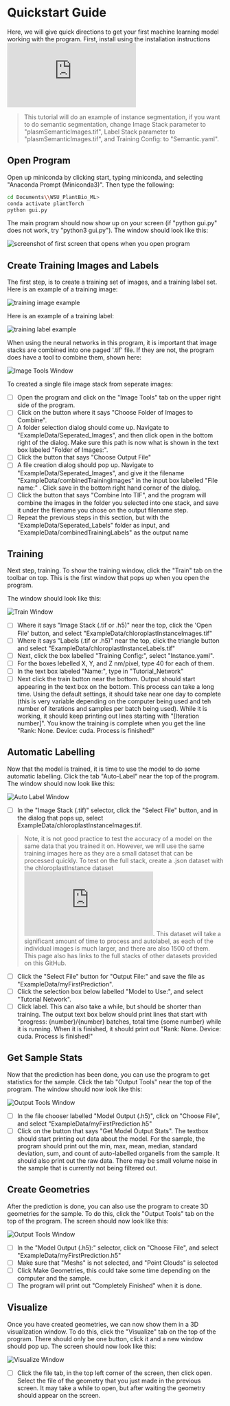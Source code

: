 # Quickstart Guide
Here, we will give quick directions to get your first machine learning model working with the program. First, install using the installation instructions ![here](https://github.com/ajbrookhouse/WSU_PlantBio_ML/blob/main/Instructions/installation.md)

> This tutorial will do an example of instance segmentation, if you want to do semantic segmentation, change Image Stack parameter to "plasmSemanticImages.tif", Label Stack parameter to "plasmSemanticImages.tif", and Training Config: to "Semantic.yaml".

## Open Program

Open up miniconda by clicking start, typing miniconda, and selecting "Anaconda Prompt (Miniconda3)". Then type the following:
```bash
cd Documents\\WSU_PlantBio_ML>
conda activate plantTorch
python gui.py
```
The main program should now show up on your screen (if "python gui.py" does not work, try "python3 gui.py"). The window should look like this:

![screenshot of first screen that opens when you open program](https://github.com/ajbrookhouse/WSU_PlantBio_ML/blob/main/screenshots/trainScreenshot.png)

## Create Training Images and Labels

The first step, is to create a training set of images, and a training label set. Here is an example of a training image:

![training image example](https://github.com/ajbrookhouse/WSU_PlantBio_ML/blob/main/screenshots/exampleTrain.png)

Here is an example of a training label:

![training label example](https://github.com/ajbrookhouse/WSU_PlantBio_ML/blob/main/screenshots/exampleLabel.png)

When using the neural networks in this program, it is important that image stacks are combined into one paged '.tif' file. If they are not, the program does have a tool to combine them, shown here:

![Image Tools Window](https://github.com/ajbrookhouse/WSU_PlantBio_ML/blob/main/screenshots/imageToolsScreenshot.png)

To created a single file image stack from seperate images:

- [ ] Open the program and click on the "Image Tools" tab on the upper right side of the program.
- [ ] Click on the button where it says "Choose Folder of Images to Combine".
- [ ] A folder selection dialog should come up. Navigate to "ExampleData/Seperated_Images", and then click open in the bottom right of the dialog. Make sure this path is now what is shown in the text box labeled "Folder of Images:".
- [ ] Click the button that says "Choose Output File"
- [ ] A file creation dialog should pop up. Navigate to "ExampleData/Seperated_Images", and give it the filename "ExampleData/combinedTrainingImages" in the input box labelled "File name:" . Click save in the bottom right hand corner of the dialog.
- [ ] Click the button that says "Combine Into TIF", and the program will combine the images in the folder you selected into one stack, and save it under the filename you chose on the output filename step.
- [ ] Repeat the previous steps in this section, but with the "ExampleData/Seperated_Labels" folder as input, and "ExampleData/combinedTrainingLabels" as the output name

## Training

Next step, training. To show the training window, click the "Train" tab on the toolbar on top. This is the first window that pops up when you open the program.

The window should look like this:

![Train Window](https://github.com/ajbrookhouse/WSU_PlantBio_ML/blob/main/screenshots/trainScreenshot.png)

- [ ] Where it says "Image Stack (.tif or .h5)" near the top, click the 'Open File' button, and select "ExampleData/chloroplastInstanceImages.tif"
- [ ] Where it says "Labels (.tif or .h5)" near the top, click the triangle button and select "ExampleData/chloroplastInstanceLabels.tif"
- [ ] Next, click the box labelled "Training Config:", select "Instance.yaml".
- [ ] For the boxes lebelled X, Y, and Z nm/pixel, type 40 for each of them.
- [ ] In the text box labeled "Name:", type in "Tutorial_Network"
- [ ] Next click the train button near the bottom. Output should start appearing in the text box on the bottom. This process can take a long time. Using the default settings, it should take near one day to complete (this is very variable depending on the computer being used and teh number of iterations and samples per batch being used). While it is working, it should keep printing out lines starting with "[Iteration number]". You know the training is complete when you get the line "Rank: None. Device: cuda. Process is finished!"

## Automatic Labelling

Now that the model is trained, it is time to use the model to do some automatic labelling. Click the tab "Auto-Label" near the top of the program. The window should now look like this:

![Auto Label Window](https://github.com/ajbrookhouse/WSU_PlantBio_ML/blob/main/screenshots/predictScreenshot.png)

- [ ] In the "Image Stack (.tif)" selector, click the "Select File" button, and in the dialog that pops up, select ExampleData/chloroplastInstanceImages.tif.
> Note, it is not good practice to test the accuracy of a model on the same data that you trained it on. However, we will use the same training images here as they are a small dataset that can be processed quickly. To test on the full stack, create a .json dataset with the chloroplastInstance dataset ![here](https://github.com/ajbrookhouse/WSU_PlantBio_ML/blob/main/ExampleData/readme.md). This dataset will take a significant amount of time to process and autolabel, as each of the individual images is much larger, and there are also 1500 of them. This page also has links to the full stacks of other datasets provided on this GitHub.
- [ ] Click the "Select File" button for "Output File:" and save the file as "ExampleData/myFirstPrediction".
- [ ] Click the selection box below labelled "Model to Use:", and select "Tutorial Network".
- [ ] Click label. This can also take a while, but should be shorter than training. The output text box below should print lines that start with "progress: {number}/{number} batches, total time {some number} while it is running. When it is finished, it should print out "Rank: None. Device: cuda. Process is finished!"

## Get Sample Stats

Now that the prediction has been done, you can use the program to get statistics for the sample. Click the tab "Output Tools" near the top of the program. The window should now look like this:

![Output Tools Window](https://github.com/ajbrookhouse/WSU_PlantBio_ML/blob/main/screenshots/outputToolsScreenshot.png)

- [ ] In the file chooser labelled "Model Output (.h5)", click on "Choose File", and select "ExampleData/myFirstPrediction.h5"
- [ ] Click on the button that says "Get Model Output Stats". The textbox should start printing out data about the model. For the sample, the program should print out the min, max, mean, median, standard deviation, sum, and count of auto-labelled organells from the sample. It should also print out the raw data. There may be small volume noise in the sample that is currently not being filtered out.

## Create Geometries

After the prediction is done, you can also use the program to create 3D geometries for the sample. To do this, click the "Output Tools" tab on the top of the program. The screen should now look like this:

![Output Tools Window](https://github.com/ajbrookhouse/WSU_PlantBio_ML/blob/main/screenshots/outputToolsScreenshot.png)

- [ ] In the "Model Output (.h5):" selector, click on "Choose File", and select "ExampleData/myFirstPrediction.h5"
- [ ] Make sure that "Meshs" is not selected, and "Point Clouds" is selected
- [ ] Click Make Geometries, this could take some time depending on the computer and the sample.
- [ ] The program will print out "Completely Finished" when it is done.

## Visualize

Once you have created geometries, we can now show them in a 3D visualization window. To do this, click the "Visualize" tab on the top of the program. There should only be one button, click it and a new window should pop up. The screen should now look like this:

![Visualize Window](https://github.com/ajbrookhouse/WSU_PlantBio_ML/blob/main/screenshots/visualizeScreenshot.png)

- [ ] Click the file tab, in the top left corner of the screen, then click open. Select the file of the geometry that you just made in the previous screen. It may take a while to open, but after waiting the geometry should appear on the screen.
